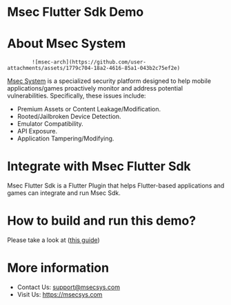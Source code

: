 # Msec Flutter Sdk Demo
# About Msec System
            ![msec-arch](https://github.com/user-attachments/assets/1779c704-18a2-4616-85a1-043b2c75ef2e)
[Msec System](https://msecsys.com)  is a specialized security platform designed to help mobile applications/games proactively monitor and address potential vulnerabilities. Specifically, these issues include:
- Premium Assets or Content Leakage/Modification.
- Rooted/Jailbroken Device Detection.
- Emulator Compatibility.
- API Exposure.
- Application Tampering/Modifying.
# Integrate with Msec Flutter Sdk
Msec Flutter Sdk is a Flutter Plugin that helps Flutter-based applications and games can integrate and run Msec Sdk.
# How to build and run this demo?
Please take a look at ([this guide](https://github.com/msecsys-dev/msecflutterdemo/blob/main/guide_to_build_and_run.pdf)) 
# More information
- Contact Us: support@msecsys.com
- Visit Us: https://msecsys.com

